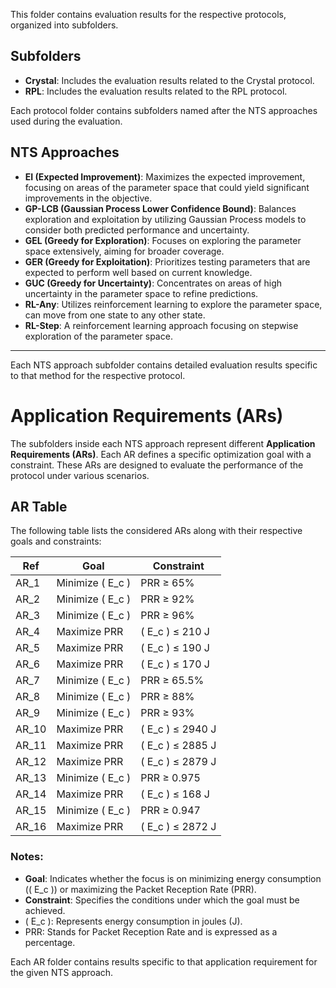 This folder contains evaluation results for the respective protocols, organized into subfolders.

## Subfolders

- **Crystal**: Includes the evaluation results related to the Crystal protocol.
- **RPL**: Includes the evaluation results related to the RPL protocol.

Each protocol folder contains subfolders named after the NTS approaches used during the evaluation.

## NTS Approaches

- **EI (Expected Improvement)**: Maximizes the expected improvement, focusing on areas of the parameter space that could yield significant improvements in the objective.
- **GP-LCB (Gaussian Process Lower Confidence Bound)**: Balances exploration and exploitation by utilizing Gaussian Process models to consider both predicted performance and uncertainty.
- **GEL (Greedy for Exploration)**: Focuses on exploring the parameter space extensively, aiming for broader coverage.
- **GER (Greedy for Exploitation)**: Prioritizes testing parameters that are expected to perform well based on current knowledge.
- **GUC (Greedy for Uncertainty)**: Concentrates on areas of high uncertainty in the parameter space to refine predictions.
- **RL-Any**: Utilizes reinforcement learning to explore the parameter space, can move from one state to any other state.
- **RL-Step**: A reinforcement learning approach focusing on stepwise exploration of the parameter space.

---

Each NTS approach subfolder contains detailed evaluation results specific to that method for the respective protocol.

# Application Requirements (ARs)

The subfolders inside each NTS approach represent different **Application Requirements (ARs)**. Each AR defines a specific optimization goal with a constraint. These ARs are designed to evaluate the performance of the protocol under various scenarios.

## AR Table

The following table lists the considered ARs along with their respective goals and constraints:

| **Ref** | **Goal**           | **Constraint**    |
|---------|--------------------|-------------------|
| AR_1     | Minimize \( E_c \) | PRR ≥ 65%         |
| AR_2     | Minimize \( E_c \) | PRR ≥ 92%         |
| AR_3     | Minimize \( E_c \) | PRR ≥ 96%         |
| AR_4     | Maximize PRR       | \( E_c \) ≤ 210 J |
| AR_5     | Maximize PRR       | \( E_c \) ≤ 190 J |
| AR_6     | Maximize PRR       | \( E_c \) ≤ 170 J |
| AR_7     | Minimize \( E_c \) | PRR ≥ 65.5%       |
| AR_8     | Minimize \( E_c \) | PRR ≥ 88%         |
| AR_9     | Minimize \( E_c \) | PRR ≥ 93%         |
| AR_10    | Maximize PRR       | \( E_c \) ≤ 2940 J|
| AR_11    | Maximize PRR       | \( E_c \) ≤ 2885 J|
| AR_12    | Maximize PRR       | \( E_c \) ≤ 2879 J|
| AR_13    | Minimize \( E_c \) | PRR ≥ 0.975       |
| AR_14    | Maximize PRR       | \( E_c \) ≤ 168 J |
| AR_15    | Minimize \( E_c \) | PRR ≥ 0.947       |
| AR_16    | Maximize PRR       | \( E_c \) ≤ 2872 J|

### Notes:
- **Goal**: Indicates whether the focus is on minimizing energy consumption (\( E_c \)) or maximizing the Packet Reception Rate (PRR).
- **Constraint**: Specifies the conditions under which the goal must be achieved.
- \( E_c \): Represents energy consumption in joules (J).
- PRR: Stands for Packet Reception Rate and is expressed as a percentage.

Each AR folder contains results specific to that application requirement for the given NTS approach.
